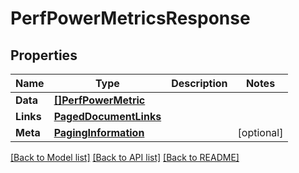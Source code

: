 # PerfPowerMetricsResponse

## Properties

Name | Type | Description | Notes
------------ | ------------- | ------------- | -------------
**Data** | [**[]PerfPowerMetric**](PerfPowerMetric.md) |  | 
**Links** | [**PagedDocumentLinks**](PagedDocumentLinks.md) |  | 
**Meta** | [**PagingInformation**](PagingInformation.md) |  | [optional] 

[[Back to Model list]](../README.md#documentation-for-models) [[Back to API list]](../README.md#documentation-for-api-endpoints) [[Back to README]](../README.md)


